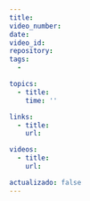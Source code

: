 ```yaml
---
title: 
video_number: 
date: 
video_id: 
repository: 
tags:
  - 

topics:
  - title: 
    time: ''

links:
  - title: 
    url: 

videos:
  - title: 
    url:

actualizado: false
---
```

